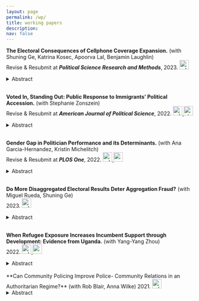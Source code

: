 ```yaml
---
layout: page
permalink: /wp/
title: working papers
description: 
nav: false
---
```



<!---Grossman, Guy, Kristin Michelitch, & Carlo Prato. 2022. "*The Effect of Sustained Transparency on Electoral Accountability.*" (__revise and resubmit__ at **American Journal of Political Science**)--->


<!---Working Paper #Template--->
<!---Template
[**Title**](download link)(with Co-Authors)   
***Journal***, Month Year, Volume(Issue):pp.
<a href="">
  <img alt="download" src="{{ site.baseurl }}/assets/img/pdf.png" alt="drawing" width="25"/>
</a>
<a href="">
  <img alt="appendix" src="{{ site.baseurl }}/assets/img/appendix.png" alt="drawing" width="25"/>
</a>
<a href="">
  <img alt="others" src="{{ site.baseurl }}/assets/img/newspaper.png" alt="drawing" width="25"/>
</a>
<details>
  <summary>Abstract</summary>

</details>

--->



<!---Working Paper #8--->
**The Electoral Consequences of Cellphone Coverage Expansion.** (with Shuning Ge, Katrina Kosec, Apoorva Lal, Benjamin Laughlin)   
Revise & Resubmit at ***Political Science Research and Methods***, 2023.
<a href="https://osf.io/y94d5/">
  <img alt="pdf" src="{{ site.baseurl }}/assets/img/pdf.png" alt="drawing" width="25"/>
</a>
<details>
  <summary>Abstract</summary>
Using the case of Ghana, we analyze the electoral effects of cellphone coverage expansion in a developing country setting. We construct constituency-level panel data of electoral results for Ghana’s six general elections during 1996--2016 and combine these with high-resolution geocoded annual coverage information using a difference-in-differences design. We find that cellphone coverage benefited incumbents in both presidential and parliamentary elections. This effect appears to be due to cellphone coverage expansion improving both citizens' wealth and faith in the economy as opposed to general perceptions of government performance, political knowledge, or vote-buying. The results highlight the potential for even basic information and communications technologies to make retrospective voting more common in settings where ethnic voting, clientelism, and vote-buying are common.
</details>

<br />


<!---Working Paper #4--->


<!---Working Paper #5--->
**Voted In, Standing Out: Public Response to Immigrants’ Political Accession.** (with Stephanie Zonszein)   
Revise & Resubmit at ***American Journal of Political Science***, 2022.
<a href="https://osf.io/xd4wk/">
  <img alt="pdf" src="{{ site.baseurl }}/assets/img/pdf.png" alt="drawing" width="25"/>
</a>
<a href="https://immigrationlab.org/working-paper-series/voted-standing-public-response-immigrants-political-accession/">
  <img alt="others" src="{{ site.baseurl }}/assets/img/world.png" alt="drawing" width="25"/>
</a>
<details>
  <summary>Abstract</summary>
What is the reaction of the host society to immigrants’ political integration? We argue that when they win political office, immigrants pose a threat to natives’ dominant position, triggering hostility from a violent-prone fringe, the mass public and the elites. We test these dynamics across UK general elections, using hate crime police records, public opinion data, and text data from over 500,000 newspaper articles. We identify the public’s reactions with a regression discontinuity design of close elections between minority-immigrant and dominant group candidates. Our findings suggest a public backlash against ethnic minority immigrants’ integration into majority settings.

</details>


<br />


<!---Working Paper #9--->
**Gender Gap in Politician Performance and its Determinants.** (with Ana Garcia-Hernandez, Kristin Michelitch)   
Revise & Resubmit at ***PLOS One***, 2022.
<a href="/assets/pdf/workingpaper_gender_gap.pdf" target="_blank" rel="noopener noreferrer">
  <img alt="pdf" src="{{ site.baseurl }}/assets/img/pdf.png" alt="drawing" width="25"/>
</a>
<a href="/assets/pdf/workingpaper_gender_gap_appendix.pdf" target="_blank" rel="noopener noreferrer">
  <img alt="appendix" src="{{ site.baseurl }}/assets/img/appendix.png" alt="drawing" width="25"/>
</a>
<details>
  <summary>Abstract</summary>
Women politicians face barriers that can undermine their performance relative to men. Using original micro-data from Uganda, we test for gender gaps in performance across different job duties in subnational legislatures. We hypothesize, and find, that performance gender gaps are greatest in job duties that require greater peer interaction (legislative duties), while no such gaps exist in more individually-performed duties (e.g., meeting with the electorate, facilitating constituency development). Fine-grained net- work data reveals women’s informal exclusion in politician networks, and this exclusion holds explanatory power in explaining job duties requiring interaction with fellow politicians. Further, qualifications and previous experience also determine part of the gender performance gap in more intricate tasks. Moving forward, advocacy organizations may consider holding trainings and simulations with politicians on performing job duties in ways that encourage cross-gender professional network ties.
</details>


<br />


<!---Working Paper #8--->
**Do More Disaggregated Electoral Results Deter Aggregation Fraud?** (with Miguel Rueda, Shuning Ge)   
2023.
<a href="https://osf.io/dqt6c/">
  <img alt="pdf" src="{{ site.baseurl }}/assets/img/pdf.png" alt="drawing" width="25"/>
</a>
<details>
  <summary>Abstract</summary>
It has been argued that the level at which electoral results are published can affect the election integrity. Publishing more granular results (e.g., at the polling station level) can allow citizens to verify the vote totals that determine election outcomes, thereby deterring voting aggregation fraud. While this logic undergirds the recommendations of international organizations monitoring elections to publish disaggregated electoral results, to date there have not been systematic assessments of how variation in aggregation is linked to electoral miscounting. We address this lacuna by constructing a new dataset of the level at which electoral results are reported in 125 low- and middle-income countries since 2000. We find a clear negative association between the granularity of published electoral results and perceptions of counting irregularities. We do not observe substitution of election malpractice: increased granularity is not linked to perceptions of other forms of manipulation like electoral violence, opposition harassment, or clientelism.
</details>

<br />




<!---Working Paper #6--->
**When Refugee Exposure Increases Incumbent Support through Development: Evidence from Uganda.** (with Yang-Yang Zhou)     
2022.
<a href="https://osf.io/94tpy/">
  <img alt="pdf" src="{{ site.baseurl }}/assets/img/pdf.png" alt="drawing" width="25"/>
</a>
<a href="https://osf.io/aw7zk/">
  <img alt="appendix" src="{{ site.baseurl }}/assets/img/appendix.png" alt="drawing" width="25"/>
</a>
<details>
  <summary>Abstract</summary>
In higher-income democracies, studies have found that refugee shocks cause voters to punish incumbents and turn to far-right parties. Yet there is a dearth of studies on the electoral consequences of refugee-hosting in low-income countries, where most refugees reside. Combining information on refugee settlements with four waves of national elections data in Uganda, we find that a one standard deviation increase in refugee presence leads to a 7.4 percentage point increase in incumbent support. Original longitudinal data on healthcare, schools, and roads coupled with national survey data suggest that the mechanism is positive externalities of refugee-hosting on local public goods.
</details>

<br />
<!---Working Paper #7--->
**Can Community Policing Improve Police- Community Relations in an Authoritarian Regime?** (with Rob Blair, Anna Wilke)   
2021.
<a href="https://osf.io/wkrcm/">
  <img alt="pdf" src="{{ site.baseurl }}/assets/img/pdf.png" alt="drawing" width="25"/>
</a>
<details>
  <summary>Abstract</summary>
Throughout the developing world, citizens distrust the police and hesitate to bring crimes to their attention — a suboptimal equilibrium that makes it difficult for the police to effectively combat crime and violence. Community policing has been touted as one solution to this problem, but evidence on its efficacy in developing country contexts is sparse. We present results from a large-scale field experiment that randomly assigned a home-grown community policing intervention to police stations throughout rural Uganda. Drawing on administrative crime data and close to 4,000 interviews with citizens, police officers, and local authorities, we show that community policing had limited effects on core outcomes such as crime, insecurity, and perceptions of the police. We attribute these findings to a combination of turnover, treatment non-compliance, and resource constraints. Our study draws attention to the limits of community policing’s potential to reduce crime and build trust in the developing world.

</details>


